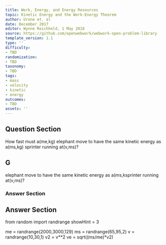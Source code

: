 ```yaml
---
title: Work, Energy, and Energy Resources
topic: Kinetic Energy and the Work-Energy Theorem
author: Urone et. al
date: December 2017
editor: Wynne Reichheld, 1 May 2018
source: https://github.com/openwebwork/webwork-open-problem-library
template_version: 1.1
type: ''
difficulty:
- TBD
randomization:
- TBD
taxonomy:
- TBD
tags:
- mass
- velocity
- kinetic
- energy
outcomes:
- TBD
assets: ''
---
```


## Question Section 

How fast must a(me,kg) elephant move to have the same kinetic energy as a(ms,kg) sprinter running at(v,ms)?

## G
elephant move to have the same kinetic energy as a(ms,ksprinter running at(v,ms)?
### Answer Section


## Answer Section

from random import randrange
showHint = 3

me = randrange(2000,3000,129)
ms = randrange(65,95,2)
v = randrange(10,30,1)
v2 = v**2
ve = sqrt((ms/me)*v2)